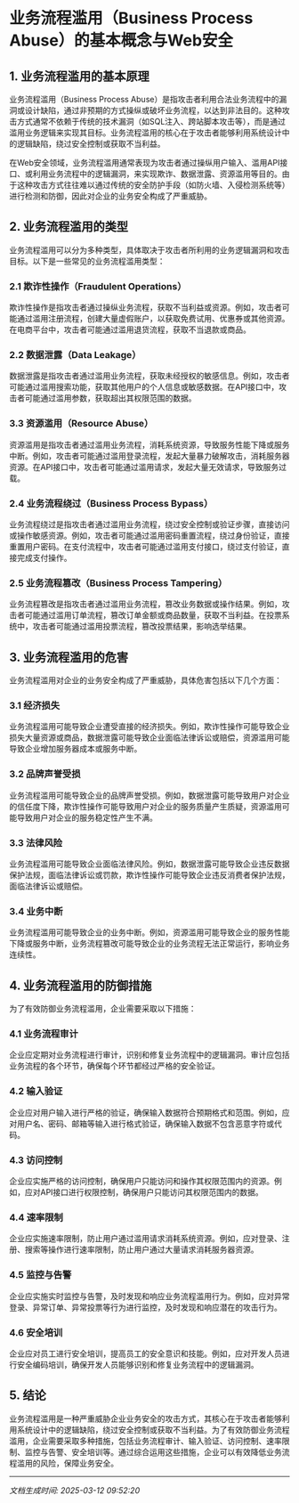 # 业务流程滥用（Business Process Abuse）的基本概念与Web安全

## 1. 业务流程滥用的基本原理

业务流程滥用（Business Process Abuse）是指攻击者利用合法业务流程中的漏洞或设计缺陷，通过非预期的方式操纵或破坏业务流程，以达到非法目的。这种攻击方式通常不依赖于传统的技术漏洞（如SQL注入、跨站脚本攻击等），而是通过滥用业务逻辑来实现其目标。业务流程滥用的核心在于攻击者能够利用系统设计中的逻辑缺陷，绕过安全控制或获取不当利益。

在Web安全领域，业务流程滥用通常表现为攻击者通过操纵用户输入、滥用API接口、或利用业务流程中的逻辑漏洞，来实现欺诈、数据泄露、资源滥用等目的。由于这种攻击方式往往难以通过传统的安全防护手段（如防火墙、入侵检测系统等）进行检测和防御，因此对企业的业务安全构成了严重威胁。

## 2. 业务流程滥用的类型

业务流程滥用可以分为多种类型，具体取决于攻击者所利用的业务逻辑漏洞和攻击目标。以下是一些常见的业务流程滥用类型：

### 2.1 欺诈性操作（Fraudulent Operations）

欺诈性操作是指攻击者通过操纵业务流程，获取不当利益或资源。例如，攻击者可能通过滥用注册流程，创建大量虚假账户，以获取免费试用、优惠券或其他资源。在电商平台中，攻击者可能通过滥用退货流程，获取不当退款或商品。

### 2.2 数据泄露（Data Leakage）

数据泄露是指攻击者通过滥用业务流程，获取未经授权的敏感信息。例如，攻击者可能通过滥用搜索功能，获取其他用户的个人信息或敏感数据。在API接口中，攻击者可能通过滥用参数，获取超出其权限范围的数据。

### 3.3 资源滥用（Resource Abuse）

资源滥用是指攻击者通过滥用业务流程，消耗系统资源，导致服务性能下降或服务中断。例如，攻击者可能通过滥用登录流程，发起大量暴力破解攻击，消耗服务器资源。在API接口中，攻击者可能通过滥用请求，发起大量无效请求，导致服务过载。

### 2.4 业务流程绕过（Business Process Bypass）

业务流程绕过是指攻击者通过滥用业务流程，绕过安全控制或验证步骤，直接访问或操作敏感资源。例如，攻击者可能通过滥用密码重置流程，绕过身份验证，直接重置用户密码。在支付流程中，攻击者可能通过滥用支付接口，绕过支付验证，直接完成支付操作。

### 2.5 业务流程篡改（Business Process Tampering）

业务流程篡改是指攻击者通过滥用业务流程，篡改业务数据或操作结果。例如，攻击者可能通过滥用订单流程，篡改订单金额或商品数量，获取不当利益。在投票系统中，攻击者可能通过滥用投票流程，篡改投票结果，影响选举结果。

## 3. 业务流程滥用的危害

业务流程滥用对企业的业务安全构成了严重威胁，具体危害包括以下几个方面：

### 3.1 经济损失

业务流程滥用可能导致企业遭受直接的经济损失。例如，欺诈性操作可能导致企业损失大量资源或商品，数据泄露可能导致企业面临法律诉讼或赔偿，资源滥用可能导致企业增加服务器成本或服务中断。

### 3.2 品牌声誉受损

业务流程滥用可能导致企业的品牌声誉受损。例如，数据泄露可能导致用户对企业的信任度下降，欺诈性操作可能导致用户对企业的服务质量产生质疑，资源滥用可能导致用户对企业的服务稳定性产生不满。

### 3.3 法律风险

业务流程滥用可能导致企业面临法律风险。例如，数据泄露可能导致企业违反数据保护法规，面临法律诉讼或罚款，欺诈性操作可能导致企业违反消费者保护法规，面临法律诉讼或赔偿。

### 3.4 业务中断

业务流程滥用可能导致企业的业务中断。例如，资源滥用可能导致企业的服务性能下降或服务中断，业务流程篡改可能导致企业的业务流程无法正常运行，影响业务连续性。

## 4. 业务流程滥用的防御措施

为了有效防御业务流程滥用，企业需要采取以下措施：

### 4.1 业务流程审计

企业应定期对业务流程进行审计，识别和修复业务流程中的逻辑漏洞。审计应包括业务流程的各个环节，确保每个环节都经过严格的安全验证。

### 4.2 输入验证

企业应对用户输入进行严格的验证，确保输入数据符合预期格式和范围。例如，应对用户名、密码、邮箱等输入进行格式验证，确保输入数据不包含恶意字符或代码。

### 4.3 访问控制

企业应实施严格的访问控制，确保用户只能访问和操作其权限范围内的资源。例如，应对API接口进行权限控制，确保用户只能访问其权限范围内的数据。

### 4.4 速率限制

企业应实施速率限制，防止用户通过滥用请求消耗系统资源。例如，应对登录、注册、搜索等操作进行速率限制，防止用户通过大量请求消耗服务器资源。

### 4.5 监控与告警

企业应实施实时监控与告警，及时发现和响应业务流程滥用行为。例如，应对异常登录、异常订单、异常投票等行为进行监控，及时发现和响应潜在的攻击行为。

### 4.6 安全培训

企业应对员工进行安全培训，提高员工的安全意识和技能。例如，应对开发人员进行安全编码培训，确保开发人员能够识别和修复业务流程中的逻辑漏洞。

## 5. 结论

业务流程滥用是一种严重威胁企业业务安全的攻击方式，其核心在于攻击者能够利用系统设计中的逻辑缺陷，绕过安全控制或获取不当利益。为了有效防御业务流程滥用，企业需要采取多种措施，包括业务流程审计、输入验证、访问控制、速率限制、监控与告警、安全培训等。通过综合运用这些措施，企业可以有效降低业务流程滥用的风险，保障业务安全。

---

*文档生成时间: 2025-03-12 09:52:20*





















